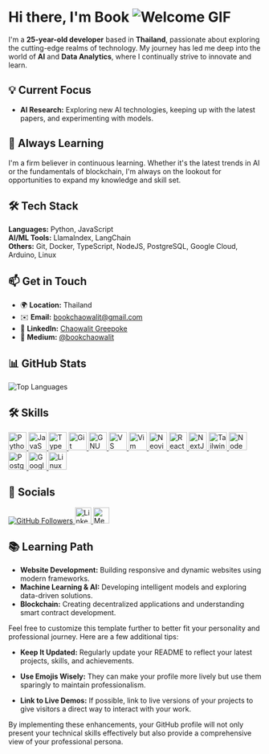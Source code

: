 # Hi there, I'm Book ![Welcome GIF](https://user-images.githubusercontent.com/18350557/176309783-0785949b-9127-417c-8b55-ab5a4333674e.gif)


I'm a **25-year-old developer** based in **Thailand**, passionate about exploring the cutting-edge realms of technology. My journey has led me deep into the world of **AI** and **Data Analytics**, where I continually strive to innovate and learn.



## 💡 Current Focus

- **AI Research:** Exploring new AI technologies, keeping up with the latest papers, and experimenting with models.


## 🌱 Always Learning

I'm a firm believer in continuous learning. Whether it's the latest trends in AI or the fundamentals of blockchain, I'm always on the lookout for opportunities to expand my knowledge and skill set.


## 🛠️ Tech Stack

**Languages:** Python, JavaScript  
**AI/ML Tools:** LlamaIndex, LangChain  
**Others:** Git, Docker, TypeScript, NodeJS, PostgreSQL, Google Cloud, Arduino, Linux


## 📫 Get in Touch

- 🌍 **Location:** Thailand
- ✉️ **Email:** [bookchaowalit@gmail.com](mailto:bookchaowalit@gmail.com)
- 🔗 **LinkedIn:** [Chaowalit Greepoke](https://www.linkedin.com/in/chaowalit-greepoke-b687351a0)
- 📖 **Medium:** [@bookchaowalit](http://www.medium.com/@bookchaowalit)


## 📊 GitHub Stats

![Top Languages](https://github-readme-stats.vercel.app/api/top-langs/?username=bookchaowalit&langs_count=10&title_color=0891b2&text_color=ffffff&icon_color=0891b2&bg_color=1c1917&hide_border=true&locale=en&custom_title=Top%20Languages)



## 🛠️ Skills

<p align="left">
  <a href="https://www.python.org/" target="_blank" rel="noreferrer">
    <img src="https://raw.githubusercontent.com/danielcranney/readme-generator/main/public/icons/skills/python-colored.svg" alt="Python" width="36" height="36" />
  </a>
  <a href="https://developer.mozilla.org/en-US/docs/Web/JavaScript" target="_blank" rel="noreferrer">
    <img src="https://raw.githubusercontent.com/danielcranney/readme-generator/main/public/icons/skills/javascript-colored.svg" alt="JavaScript" width="36" height="36" />
  </a>
  <a href="https://www.typescriptlang.org/" target="_blank" rel="noreferrer">
    <img src="https://raw.githubusercontent.com/danielcranney/readme-generator/main/public/icons/skills/typescript-colored.svg" alt="TypeScript" width="36" height="36" />
  </a>
  <a href="https://git-scm.com/" target="_blank" rel="noreferrer">
    <img src="https://raw.githubusercontent.com/danielcranney/readme-generator/main/public/icons/skills/git-colored.svg" alt="Git" width="36" height="36" />
  </a>
  <a href="https://www.gnu.org/software/bash/" target="_blank" rel="noreferrer">
    <img src="https://raw.githubusercontent.com/danielcranney/readme-generator/main/public/icons/skills/gnubash.svg" alt="GNU Bash" width="36" height="36" />
  </a>
  <a href="https://code.visualstudio.com/" target="_blank" rel="noreferrer">
    <img src="https://raw.githubusercontent.com/danielcranney/readme-generator/main/public/icons/skills/visualstudiocode.svg" alt="VS Code" width="36" height="36" />
  </a>
  <a href="https://www.vim.org/" target="_blank" rel="noreferrer">
    <img src="https://raw.githubusercontent.com/danielcranney/readme-generator/main/public/icons/skills/vim.svg" alt="Vim" width="36" height="36" />
  </a>
  <a href="https://neovim.io/" target="_blank" rel="noreferrer">
    <img src="https://raw.githubusercontent.com/danielcranney/readme-generator/main/public/icons/skills/neovim.svg" alt="Neovim" width="36" height="36" />
  </a>
  <a href="https://reactjs.org/" target="_blank" rel="noreferrer">
    <img src="https://raw.githubusercontent.com/danielcranney/readme-generator/main/public/icons/skills/react-colored.svg" alt="React" width="36" height="36" />
  </a>
  <a href="https://nextjs.org/docs" target="_blank" rel="noreferrer">
    <img src="https://raw.githubusercontent.com/danielcranney/readme-generator/main/public/icons/skills/nextjs-colored.svg" alt="NextJS" width="36" height="36" />
  </a>
  <a href="https://tailwindcss.com/" target="_blank" rel="noreferrer">
    <img src="https://raw.githubusercontent.com/danielcranney/readme-generator/main/public/icons/skills/tailwindcss-colored.svg" alt="TailwindCSS" width="36" height="36" />
  </a>
  <a href="https://nodejs.org/en/" target="_blank" rel="noreferrer">
    <img src="https://raw.githubusercontent.com/danielcranney/readme-generator/main/public/icons/skills/nodejs-colored.svg" alt="NodeJS" width="36" height="36" />
  </a>
  <a href="https://www.postgresql.org/" target="_blank" rel="noreferrer">
    <img src="https://raw.githubusercontent.com/danielcranney/readme-generator/main/public/icons/skills/postgresql-colored.svg" alt="PostgreSQL" width="36" height="36" />
  </a>
  <a href="https://cloud.google.com/" target="_blank" rel="noreferrer">
    <img src="https://raw.githubusercontent.com/danielcranney/readme-generator/main/public/icons/skills/googlecloud-colored.svg" alt="Google Cloud" width="36" height="36" />
  </a>
  <a href="https://www.linux.org" target="_blank" rel="noreferrer">
    <img src="https://raw.githubusercontent.com/danielcranney/readme-generator/main/public/icons/skills/linux-colored.svg" alt="Linux" width="36" height="36" />
  </a>
</p>


## 🔗 Socials

<p align="left">
  <a href="https://www.github.com/bookchaowalit" target="_blank" rel="noreferrer">
    <img src="https://img.shields.io/github/followers/bookchaowalit?logo=github&style=for-the-badge&color=0891b2&labelColor=1c1917" alt="GitHub Followers" />
  </a>
  <a href="https://www.linkedin.com/in/chaowalit-greepoke-b687351a0" target="_blank" rel="noreferrer">
    <img src="https://raw.githubusercontent.com/danielcranney/readme-generator/main/public/icons/socials/linkedin.svg" alt="LinkedIn" width="32" height="32" />
  </a>
  <a href="http://www.medium.com/@bookchaowalit" target="_blank" rel="noreferrer">
    <img src="https://raw.githubusercontent.com/danielcranney/readme-generator/main/public/icons/socials/medium.svg" alt="Medium" width="32" height="32" />
  </a>
</p>



## 📚 Learning Path

- **Website Development:** Building responsive and dynamic websites using modern frameworks.
- **Machine Learning & AI:** Developing intelligent models and exploring data-driven solutions.
- **Blockchain:** Creating decentralized applications and understanding smart contract development.


Feel free to customize this template further to better fit your personality and professional journey. Here are a few additional tips:

- **Keep It Updated:** Regularly update your README to reflect your latest projects, skills, and achievements.
  
- **Use Emojis Wisely:** They can make your profile more lively but use them sparingly to maintain professionalism.
  
- **Link to Live Demos:** If possible, link to live versions of your projects to give visitors a direct way to interact with your work.

By implementing these enhancements, your GitHub profile will not only present your technical skills effectively but also provide a comprehensive view of your professional persona.
